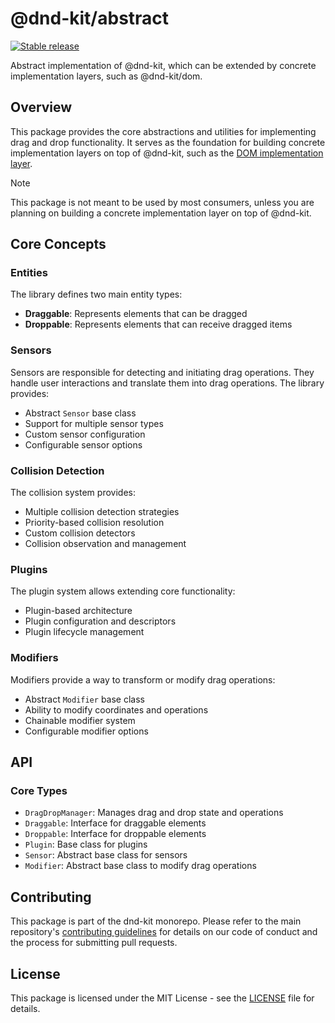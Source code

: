 # @dnd-kit/abstract

[![Stable release](https://img.shields.io/npm/v/@dnd-kit/abstract.svg)](https://npm.im/@dnd-kit/abstract)

Abstract implementation of @dnd-kit, which can be extended by concrete implementation layers, such as @dnd-kit/dom.

## Overview

This package provides the core abstractions and utilities for implementing drag and drop functionality. It serves as the foundation for building concrete implementation layers on top of @dnd-kit, such as the [DOM implementation layer](../dom).

> [!NOTE]
> This package is not meant to be used by most consumers, unless you are planning on building a concrete implementation layer on top of @dnd-kit.

## Core Concepts

### Entities

The library defines two main entity types:

- **Draggable**: Represents elements that can be dragged
- **Droppable**: Represents elements that can receive dragged items

### Sensors

Sensors are responsible for detecting and initiating drag operations. They handle user interactions and translate them into drag operations. The library provides:

- Abstract `Sensor` base class
- Support for multiple sensor types
- Custom sensor configuration
- Configurable sensor options

### Collision Detection

The collision system provides:

- Multiple collision detection strategies
- Priority-based collision resolution
- Custom collision detectors
- Collision observation and management

### Plugins

The plugin system allows extending core functionality:

- Plugin-based architecture
- Plugin configuration and descriptors
- Plugin lifecycle management

### Modifiers

Modifiers provide a way to transform or modify drag operations:

- Abstract `Modifier` base class
- Ability to modify coordinates and operations
- Chainable modifier system
- Configurable modifier options

## API

### Core Types

- `DragDropManager`: Manages drag and drop state and operations
- `Draggable`: Interface for draggable elements
- `Droppable`: Interface for droppable elements
- `Plugin`: Base class for plugins
- `Sensor`: Abstract base class for sensors
- `Modifier`: Abstract base class to modify drag operations

## Contributing

This package is part of the dnd-kit monorepo. Please refer to the main repository's [contributing guidelines](/CONTRIBUTING.md) for details on our code of conduct and the process for submitting pull requests.

## License

This package is licensed under the MIT License - see the [LICENSE](/LICENSE) file for details.
